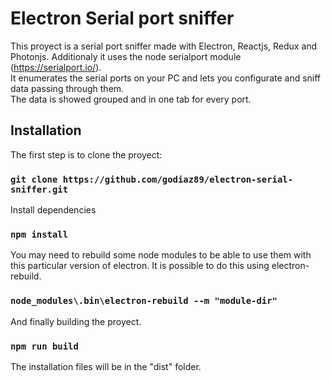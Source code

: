 # Electron Serial port sniffer
This proyect is a serial port sniffer made with Electron, Reactjs, Redux and Photonjs. 
Additionaly it uses the node serialport module (https://serialport.io/).<br>
It enumerates the serial ports on your PC and lets you configurate and sniff data passing through them.<br>
The data is showed grouped and in one tab for every port.


## Installation

The first step is to clone the proyect:

### `git clone https://github.com/godiaz89/electron-serial-sniffer.git`

Install dependencies

### `npm install`

You may need to rebuild some node modules to be able to use them with this particular version of electron. It is possible to do this using electron-rebuild.<br>

### `node_modules\.bin\electron-rebuild --m "module-dir"`

And finally building the proyect.

### `npm run build`

The installation files will be in the "dist" folder.
